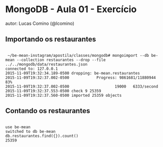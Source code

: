# MongoDB - Aula 01 - Exercício
autor: Lucas Comino (@lcomino)

## Importando os restaurantes

```

 ~/be-mean-instagram/apostila/classes/mongodb# mongoimport --db be-mean --collection restaurantes --drop --file ../../mongodb/data/restaurantes.json
connected to: 127.0.0.1
2015-11-09T19:32:34.189-0500 dropping: be-mean.restaurantes
2015-11-09T19:32:37.002-0500            Progress: 9861681/11880944      83%
2015-11-09T19:32:37.002-0500                    19000   6333/second
2015-11-09T19:32:37.553-0500 check 9 25359
2015-11-09T19:32:37.560-0500 imported 25359 objects

```

## Contando os restaurantes

```

use be-mean
switched to db be-mean
db.restaurantes.find({}).count()
25359

```
